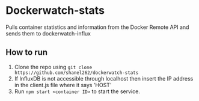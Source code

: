# Dockerwatch-stats
Pulls container statistics and information from the Docker Remote API and sends them to dockerwatch-influx

## How to run
1. Clone the repo using ```git clone https://github.com/shanel262/dockerwatch-stats```
2. If InfluxDB is not accessible through localhost then insert the IP address in the client.js file where it says 'HOST'
3. Run ```npm start <container ID>``` to start the service.
